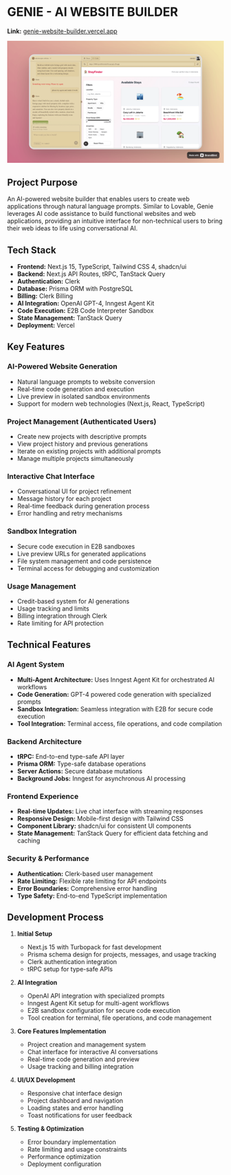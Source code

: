 # GENIE - AI WEBSITE BUILDER

**Link:** [genie-website-builder.vercel.app](https://genie-website-builder.vercel.app)

<img src="./public/preview-readme.png" alt="Genie AI Website Builder" width="768" height="auto">

## Project Purpose

An AI-powered website builder that enables users to create web applications through natural language prompts. Similar to Lovable, Genie leverages AI code assistance to build functional websites and web applications, providing an intuitive interface for non-technical users to bring their web ideas to life using conversational AI.

## Tech Stack

- **Frontend:** Next.js 15, TypeScript, Tailwind CSS 4, shadcn/ui
- **Backend:** Next.js API Routes, tRPC, TanStack Query
- **Authentication:** Clerk
- **Database:** Prisma ORM with PostgreSQL
- **Billing:** Clerk Billing
- **AI Integration:** OpenAI GPT-4, Inngest Agent Kit
- **Code Execution:** E2B Code Interpreter Sandbox
- **State Management:** TanStack Query
- **Deployment:** Vercel

## Key Features

### AI-Powered Website Generation

- Natural language prompts to website conversion
- Real-time code generation and execution
- Live preview in isolated sandbox environments
- Support for modern web technologies (Next.js, React, TypeScript)

### Project Management (Authenticated Users)

- Create new projects with descriptive prompts
- View project history and previous generations
- Iterate on existing projects with additional prompts
- Manage multiple projects simultaneously

### Interactive Chat Interface

- Conversational UI for project refinement
- Message history for each project
- Real-time feedback during generation process
- Error handling and retry mechanisms

### Sandbox Integration

- Secure code execution in E2B sandboxes
- Live preview URLs for generated applications
- File system management and code persistence
- Terminal access for debugging and customization

### Usage Management

- Credit-based system for AI generations
- Usage tracking and limits
- Billing integration through Clerk
- Rate limiting for API protection

## Technical Features

### AI Agent System

- **Multi-Agent Architecture:** Uses Inngest Agent Kit for orchestrated AI workflows
- **Code Generation:** GPT-4 powered code generation with specialized prompts
- **Sandbox Integration:** Seamless integration with E2B for secure code execution
- **Tool Integration:** Terminal access, file operations, and code compilation

### Backend Architecture

- **tRPC:** End-to-end type-safe API layer
- **Prisma ORM:** Type-safe database operations
- **Server Actions:** Secure database mutations
- **Background Jobs:** Inngest for asynchronous AI processing

### Frontend Experience

- **Real-time Updates:** Live chat interface with streaming responses
- **Responsive Design:** Mobile-first design with Tailwind CSS
- **Component Library:** shadcn/ui for consistent UI components
- **State Management:** TanStack Query for efficient data fetching and caching

### Security & Performance

- **Authentication:** Clerk-based user management
- **Rate Limiting:** Flexible rate limiting for API endpoints
- **Error Boundaries:** Comprehensive error handling
- **Type Safety:** End-to-end TypeScript implementation

## Development Process

1. **Initial Setup**

   - Next.js 15 with Turbopack for fast development
   - Prisma schema design for projects, messages, and usage tracking
   - Clerk authentication integration
   - tRPC setup for type-safe APIs

2. **AI Integration**

   - OpenAI API integration with specialized prompts
   - Inngest Agent Kit setup for multi-agent workflows
   - E2B sandbox configuration for secure code execution
   - Tool creation for terminal, file operations, and code management

3. **Core Features Implementation**

   - Project creation and management system
   - Chat interface for interactive AI conversations
   - Real-time code generation and preview
   - Usage tracking and billing integration

4. **UI/UX Development**

   - Responsive chat interface design
   - Project dashboard and navigation
   - Loading states and error handling
   - Toast notifications for user feedback

5. **Testing & Optimization**
   - Error boundary implementation
   - Rate limiting and usage constraints
   - Performance optimization
   - Deployment configuration
